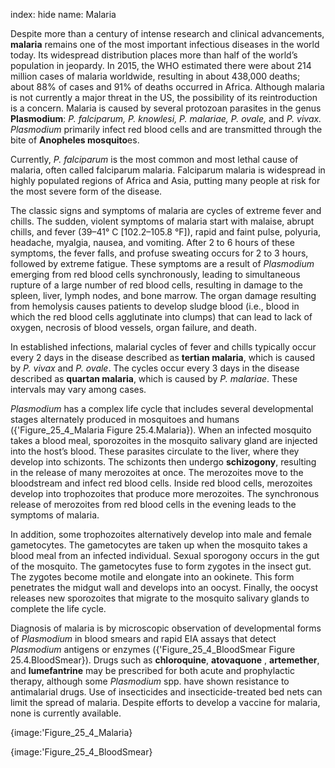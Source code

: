 index: hide
name: Malaria

Despite more than a century of intense research and clinical advancements,  **malaria** remains one of the most important infectious diseases in the world today. Its widespread distribution places more than half of the world’s population in jeopardy. In 2015, the WHO estimated there were about 214 million cases of malaria worldwide, resulting in about 438,000 deaths; about 88% of cases and 91% of deaths occurred in Africa. Although malaria is not currently a major threat in the US, the possibility of its reintroduction is a concern. Malaria is caused by several protozoan parasites in the genus  **Plasmodium**:  *P. falciparum, P. knowlesi, P. malariae, P. ovale,* and  *P. vivax. Plasmodium* primarily infect red blood cells and are transmitted through the bite of  **Anopheles mosquito**es.

Currently,  *P. falciparum* is the most common and most lethal cause of malaria, often called falciparum malaria. Falciparum malaria is widespread in highly populated regions of Africa and Asia, putting many people at risk for the most severe form of the disease.

The classic signs and symptoms of malaria are cycles of extreme fever and chills. The sudden, violent symptoms of malaria start with malaise, abrupt chills, and fever (39–41° C [102.2–105.8 °F]), rapid and faint pulse, polyuria, headache, myalgia, nausea, and vomiting. After 2 to 6 hours of these symptoms, the fever falls, and profuse sweating occurs for 2 to 3 hours, followed by extreme fatigue. These symptoms are a result of  *Plasmodium* emerging from red blood cells synchronously, leading to simultaneous rupture of a large number of red blood cells, resulting in damage to the spleen, liver, lymph nodes, and bone marrow. The organ damage resulting from hemolysis causes patients to develop sludge blood (i.e., blood in which the red blood cells agglutinate into clumps) that can lead to lack of oxygen, necrosis of blood vessels, organ failure, and death.

In established infections, malarial cycles of fever and chills typically occur every 2 days in the disease described as  **tertian malaria**, which is caused by  *P. vivax* and  *P. ovale*. The cycles occur every 3 days in the disease described as  **quartan malaria**, which is caused by  *P. malariae*. These intervals may vary among cases.

 *Plasmodium* has a complex life cycle that includes several developmental stages alternately produced in mosquitoes and humans ({'Figure_25_4_Malaria Figure 25.4.Malaria}). When an infected mosquito takes a blood meal, sporozoites in the mosquito salivary gland are injected into the host’s blood. These parasites circulate to the liver, where they develop into schizonts. The schizonts then undergo  **schizogony**, resulting in the release of many merozoites at once. The merozoites move to the bloodstream and infect red blood cells. Inside red blood cells, merozoites develop into trophozoites that produce more merozoites. The synchronous release of merozoites from red blood cells in the evening leads to the symptoms of malaria.

In addition, some trophozoites alternatively develop into male and female gametocytes. The gametocytes are taken up when the mosquito takes a blood meal from an infected individual. Sexual sporogony occurs in the gut of the mosquito. The gametocytes fuse to form zygotes in the insect gut. The zygotes become motile and elongate into an ookinete. This form penetrates the midgut wall and develops into an oocyst. Finally, the oocyst releases new sporozoites that migrate to the mosquito salivary glands to complete the life cycle.

Diagnosis of malaria is by microscopic observation of developmental forms of  *Plasmodium* in blood smears and rapid EIA assays that detect  *Plasmodium* antigens or enzymes ({'Figure_25_4_BloodSmear Figure 25.4.BloodSmear}). Drugs such as  **chloroquine**,  **atovaquone** ,  **artemether**, and  **lumefantrine** may be prescribed for both acute and prophylactic therapy, although some  *Plasmodium* spp. have shown resistance to antimalarial drugs. Use of insecticides and insecticide-treated bed nets can limit the spread of malaria. Despite efforts to develop a vaccine for malaria, none is currently available.


{image:'Figure_25_4_Malaria}
        


{image:'Figure_25_4_BloodSmear}
        
